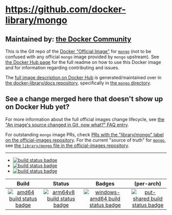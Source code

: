 # https://github.com/docker-library/mongo

## Maintained by: [the Docker Community](https://github.com/docker-library/mongo)

This is the Git repo of the [Docker "Official Image"](https://github.com/docker-library/official-images#what-are-official-images) for [`mongo`](https://hub.docker.com/_/mongo/) (not to be confused with any official `mongo` image provided by `mongo` upstream). See [the Docker Hub page](https://hub.docker.com/_/mongo/) for the full readme on how to use this Docker image and for information regarding contributing and issues.

The [full image description on Docker Hub](https://hub.docker.com/_/mongo/) is generated/maintained over in [the docker-library/docs repository](https://github.com/docker-library/docs), specifically in [the `mongo` directory](https://github.com/docker-library/docs/tree/master/mongo).

## See a change merged here that doesn't show up on Docker Hub yet?

For more information about the full official images change lifecycle, see [the "An image's source changed in Git, now what?" FAQ entry](https://github.com/docker-library/faq#an-images-source-changed-in-git-now-what).

For outstanding `mongo` image PRs, check [PRs with the "library/mongo" label on the official-images repository](https://github.com/docker-library/official-images/labels/library%2Fmongo). For the current "source of truth" for [`mongo`](https://hub.docker.com/_/mongo/), see [the `library/mongo` file in the official-images repository](https://github.com/docker-library/official-images/blob/master/library/mongo).

---

-	[![build status badge](https://img.shields.io/travis/docker-library/mongo/master.svg?label=Travis%20CI)](https://travis-ci.org/docker-library/mongo/branches)
-	[![build status badge](https://img.shields.io/appveyor/ci/docker-library/mongo/master.svg?label=AppVeyor)](https://ci.appveyor.com/project/docker-library/mongo)
-	[![build status badge](https://img.shields.io/jenkins/s/https/doi-janky.infosiftr.net/job/update.sh/job/mongo.svg?label=Automated%20update.sh)](https://doi-janky.infosiftr.net/job/update.sh/job/mongo)

| Build | Status | Badges | (per-arch) |
|:-:|:-:|:-:|:-:|
| [![amd64 build status badge](https://img.shields.io/jenkins/s/https/doi-janky.infosiftr.net/job/multiarch/job/amd64/job/mongo.svg?label=amd64)](https://doi-janky.infosiftr.net/job/multiarch/job/amd64/job/mongo) | [![arm64v8 build status badge](https://img.shields.io/jenkins/s/https/doi-janky.infosiftr.net/job/multiarch/job/arm64v8/job/mongo.svg?label=arm64v8)](https://doi-janky.infosiftr.net/job/multiarch/job/arm64v8/job/mongo) | [![windows-amd64 build status badge](https://img.shields.io/jenkins/s/https/doi-janky.infosiftr.net/job/multiarch/job/windows-amd64/job/mongo.svg?label=windows-amd64)](https://doi-janky.infosiftr.net/job/multiarch/job/windows-amd64/job/mongo) | [![put-shared build status badge](https://img.shields.io/jenkins/s/https/doi-janky.infosiftr.net/job/put-shared/job/light/job/mongo.svg?label=put-shared)](https://doi-janky.infosiftr.net/job/put-shared/job/light/job/mongo) |

<!-- THIS FILE IS GENERATED BY https://github.com/docker-library/docs/blob/master/generate-repo-stub-readme.sh -->
